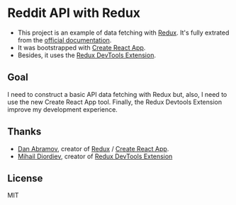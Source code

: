 # Reddit API with Redux
- This project is an example of data fetching with [Redux](https://github.com/reactjs/redux). It's fully extrated from the [official documentation](http://redux.js.org/docs/advanced/ExampleRedditAPI.html).
- It was bootstrapped with [Create React App](https://github.com/facebookincubator/create-react-app).
- Besides, it uses the [Redux DevTools Extension](https://github.com/zalmoxisus/redux-devtools-extension).

## Goal
I need to construct a basic API data fetching with Redux but, also, I need to use the new Create React App tool. Finally, the Redux Devtools Extension improve my development experience.

## Thanks
- [Dan Abramov](https://github.com/gaearon), creator of [Redux](https://github.com/reactjs/redux) / [Create React App](https://github.com/facebookincubator/create-react-app).
- [Mihail Diordiev](https://github.com/zalmoxisus), creator of [Redux DevTools Extension](https://github.com/zalmoxisus/redux-devtools-extension)

## License
MIT
